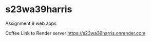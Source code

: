 # s23wa39harris
Assignment 9 web apps

Coffee
Link to Render server <https://s23wa39harris.onrender.com>
